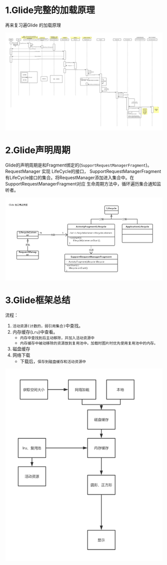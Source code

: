 # 1.Glide完整的加载原理
再来复习遍Glide 的加载原理

<div align="center">
<img src="../images/Glide加载原理.jpg"/>
</div>

# 2.Glide声明周期
Glide的声明周期是和Fragment绑定的(`SupportRequestManagerFragment`)。RequestManager 实现 LifeCycle的接口，
SupportRequestManagerFragment有LifeCycle接口的集合。将RequestManager添加进入集合中。在SupportRequestManagerFragment对应
生命周期方法中，循环遍历集合通知监听者。

<div align="center">
<img src="../images/Glide 生命周期类图.jpg"/>
</div>

# 3.Glide框架总结

流程：
1. `活动资源(计数的，弱引用集合)`中查找。
2. 内存缓存(`Lru`)中查看。
   - `内存中查找到后主动移除，并加入活动资源中`
   - `内存缓存中被动移除的资源放到复用池中。加载时图片时优先使用复用池中的内存。`
3. 磁盘缓存
4. 网络下载
   - 下载后，`保存到磁盘缓存和活动资源中`

<div align="center">
<img src="../images/架构搭建.jpg"/>
</div>
